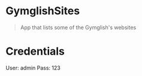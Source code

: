 # GymglishSites
> App that lists some of the Gymglish's websites

# Credentials
User: admin
Pass: 123
